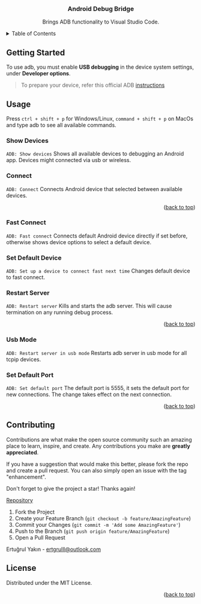 <div  id="top"></div>
 <br  />
<div  align="center">
	<h3  align="center">Android Debug Bridge</h3>
	<p  align="center">
		Brings ADB functionality to Visual Studio Code.
	</p>
</div>

<!-- TABLE OF CONTENTS -->
<details>
	<summary>Table of Contents</summary>
	<ol>
		<li><a  href="#getting-started">Getting Started</a></li>
		<li><a  href="#usage">Usage</a></li>
		<ul>
			<li><a  href="#show-devices">Show Devices</a></li>
			<li><a  href="#connect">Connect</a></li>
			<li><a  href="#fast-connect">Fast Connect</a></li>
     		<li><a  href="#set-default-device">Set Default Device</a></li>
			<li><a  href="#restart-server">Restart Server</a></li>
			<li><a  href="#usb-mode">USB Mode</a></li>
			<li><a  href="#set-default-port">Set Default Port</a></li>
	    </ul>
		<li><a  href="#contributing">Contributing</a></li>
		<li><a  href="#license">License</a></li>
	</ol>
</details>

## Getting Started
To use adb, you must enable **USB debugging** in the device system settings, under **Developer options**.

> To prepare your device, refer this official ADB [instructions](https://developer.android.com/studio/command-line/adb?authuser=1#wireless)

## Usage
Press `ctrl + shift + p`  for Windows/Linux, `command + shift + p` on MacOs and type adb to see all available commands. 

### Show Devices
`ADB: Show devices`
Shows all available devices to debugging an Android app. Devices might connected via usb or wireless.

### Connect
`ADB: Connect`
Connects Android device that selected between available devices. 

<p  align="right">(<a  href="#top">back to top</a>)</p>

### Fast Connect
`ADB: Fast connect`
Connects default Android device directly if set before, otherwise shows device options to select a default device.

### Set Default Device
`ADB: Set up a device to connect fast next time`
Changes default device to fast connect.

### Restart Server
`ADB: Restart server`
Kills and starts the adb server. This will cause termination on any running debug process.

<p  align="right">(<a  href="#top">back to top</a>)</p>

### Usb Mode
`ADB: Restart server in usb mode`
Restarts adb server in usb mode for all tcpip devices.

### Set Default Port
`ADB: Set default port`
The default port is 5555, it sets the default port for new connections. The change takes effect on the next connection.

<p  align="right">(<a  href="#top">back to top</a>)</p>

## Contributing

Contributions are what make the open source community such an amazing place to learn, inspire, and create. Any contributions you make are **greatly appreciated**.

If you have a suggestion that would make this better, please fork the repo and create a pull request. You can also simply open an issue with the tag "enhancement".

Don't forget to give the project a star! Thanks again!  

[Repository](https://github.com/ertgrulll/vscode_adb)

1. Fork the Project
2. Create your Feature Branch (`git checkout -b feature/AmazingFeature`)
3. Commit your Changes (`git commit -m 'Add some AmazingFeature'`)
4. Push to the Branch (`git push origin feature/AmazingFeature`)
5. Open a Pull Request

Ertuğrul Yakın - ertgrulll@outlook.com

## License

Distributed under the MIT License.

<p  align="right">(<a  href="#top">back to top</a>)</p>
